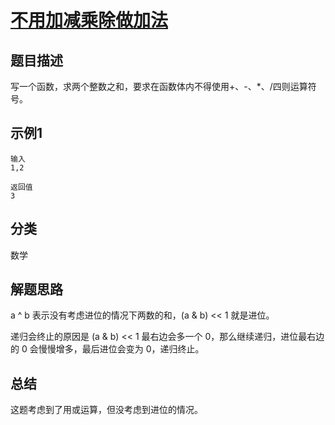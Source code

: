 # [不用加减乘除做加法](https://www.nowcoder.com/practice/59ac416b4b944300b617d4f7f111b215?tpId=13&tqId=11201&rp=1&ru=%2Fta%2Fcoding-interviews&qru=%2Fta%2Fcoding-interviews%2Fquestion-ranking&tab=answerKey)

## 题目描述

写一个函数，求两个整数之和，要求在函数体内不得使用+、-、\*、/四则运算符号。

## 示例1

```
输入
1,2

返回值
3
```

## 分类

数学

## 解题思路

a ^ b 表示没有考虑进位的情况下两数的和，(a & b) << 1 就是进位。

递归会终止的原因是 (a & b) << 1 最右边会多一个 0，那么继续递归，进位最右边的 0 会慢慢增多，最后进位会变为 0，递归终止。


## 总结

这题考虑到了用或运算，但没考虑到进位的情况。
